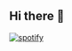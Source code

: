 ## Hi there 👋

<!--
**jul-cesar/jul-cesar** is a ✨ _special_ ✨ repository because its `README.md` (this file) appears on your GitHub profile.

Here are some ideas to get you started:

- 🔭 I’m currently working on ...
- 🌱 I’m currently learning ...
- 👯 I’m looking to collaborate on ...
- 🤔 I’m looking for help with ...
- 💬 Ask me about ...
- 📫 How to reach me: ...
- 😄 Pronouns: ...
- ⚡ Fun fact: ...
-->

<a href="https://api.statusbadges.me/openspotify/625492348842934272" target="_blank" rel="noopener"><img src="https://api.statusbadges.me/badge/spotify/625492348842934272" alt="spotify"></a>

